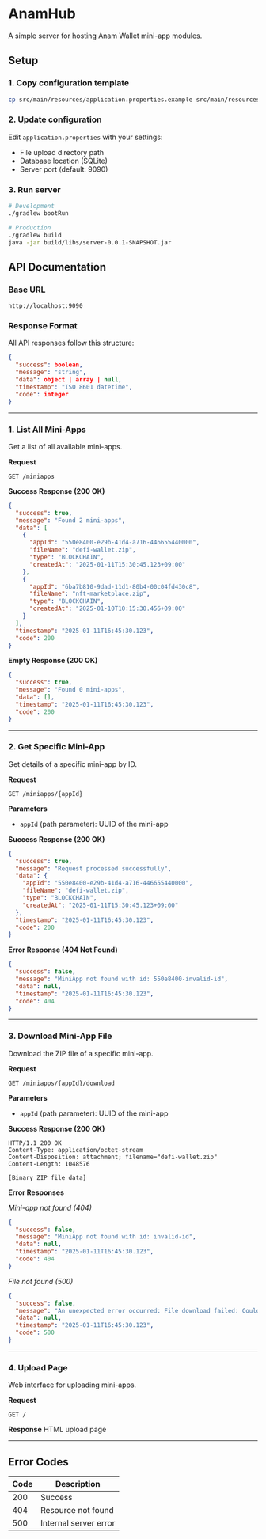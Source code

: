 # AnamHub

A simple server for hosting Anam Wallet mini-app modules.

## Setup

### 1. Copy configuration template

```bash
cp src/main/resources/application.properties.example src/main/resources/application.properties
```

### 2. Update configuration

Edit `application.properties` with your settings:

- File upload directory path
- Database location (SQLite)
- Server port (default: 9090)

### 3. Run server

```bash
# Development
./gradlew bootRun

# Production
./gradlew build
java -jar build/libs/server-0.0.1-SNAPSHOT.jar
```

## API Documentation

### Base URL

```
http://localhost:9090
```

### Response Format

All API responses follow this structure:

```json
{
  "success": boolean,
  "message": "string",
  "data": object | array | null,
  "timestamp": "ISO 8601 datetime",
  "code": integer
}
```

---

### 1. List All Mini-Apps

Get a list of all available mini-apps.

**Request**

```http
GET /miniapps
```

**Success Response (200 OK)**

```json
{
  "success": true,
  "message": "Found 2 mini-apps",
  "data": [
    {
      "appId": "550e8400-e29b-41d4-a716-446655440000",
      "fileName": "defi-wallet.zip",
      "type": "BLOCKCHAIN",
      "createdAt": "2025-01-11T15:30:45.123+09:00"
    },
    {
      "appId": "6ba7b810-9dad-11d1-80b4-00c04fd430c8",
      "fileName": "nft-marketplace.zip",
      "type": "BLOCKCHAIN",
      "createdAt": "2025-01-10T10:15:30.456+09:00"
    }
  ],
  "timestamp": "2025-01-11T16:45:30.123",
  "code": 200
}
```

**Empty Response (200 OK)**

```json
{
  "success": true,
  "message": "Found 0 mini-apps",
  "data": [],
  "timestamp": "2025-01-11T16:45:30.123",
  "code": 200
}
```

---

### 2. Get Specific Mini-App

Get details of a specific mini-app by ID.

**Request**

```http
GET /miniapps/{appId}
```

**Parameters**

- `appId` (path parameter): UUID of the mini-app

**Success Response (200 OK)**

```json
{
  "success": true,
  "message": "Request processed successfully",
  "data": {
    "appId": "550e8400-e29b-41d4-a716-446655440000",
    "fileName": "defi-wallet.zip",
    "type": "BLOCKCHAIN",
    "createdAt": "2025-01-11T15:30:45.123+09:00"
  },
  "timestamp": "2025-01-11T16:45:30.123",
  "code": 200
}
```

**Error Response (404 Not Found)**

```json
{
  "success": false,
  "message": "MiniApp not found with id: 550e8400-invalid-id",
  "data": null,
  "timestamp": "2025-01-11T16:45:30.123",
  "code": 404
}
```

---

### 3. Download Mini-App File

Download the ZIP file of a specific mini-app.

**Request**

```http
GET /miniapps/{appId}/download
```

**Parameters**

- `appId` (path parameter): UUID of the mini-app

**Success Response (200 OK)**

```
HTTP/1.1 200 OK
Content-Type: application/octet-stream
Content-Disposition: attachment; filename="defi-wallet.zip"
Content-Length: 1048576

[Binary ZIP file data]
```

**Error Responses**

_Mini-app not found (404)_

```json
{
  "success": false,
  "message": "MiniApp not found with id: invalid-id",
  "data": null,
  "timestamp": "2025-01-11T16:45:30.123",
  "code": 404
}
```

_File not found (500)_

```json
{
  "success": false,
  "message": "An unexpected error occurred: File download failed: Could not read file: example.zip",
  "data": null,
  "timestamp": "2025-01-11T16:45:30.123",
  "code": 500
}
```

---

### 4. Upload Page

Web interface for uploading mini-apps.

**Request**

```http
GET /
```

**Response**
HTML upload page

---

## Error Codes

| Code | Description           |
| ---- | --------------------- |
| 200  | Success               |
| 404  | Resource not found    |
| 500  | Internal server error |
